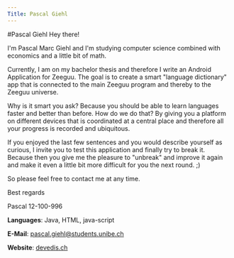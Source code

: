 ```yaml
---
Title: Pascal Giehl
---
```

#Pascal Giehl
Hey there!

I'm Pascal Marc Giehl and I'm studying computer science combined with economics and a little bit of math. 

Currently, I am on my bachelor thesis and therefore I write an Android Application for Zeeguu. The goal is to create a smart "language dictionary" app that is connected to the main Zeeguu program and thereby to the Zeeguu universe. 

Why is it smart you ask? 
Because you should be able to learn languages faster and better than before. How do we do that? By giving you a platform on different devices that is coordinated at a central place and therefore all your progress is recorded and ubiquitous. 

If you enjoyed the last few sentences and you would describe yourself as curious, I invite you to test this application and finally try to break it. Because then you give me the pleasure to "unbreak" and improve it again and make it even a little bit more difficult for you the next round. ;)

So please feel free to contact me at any time.

Best regards

Pascal
12-100-996

**Languages**: Java, HTML, java-script

**E-Mail**: pascal.giehl@students.unibe.ch

**Website**: [devedis.ch](https://devedis.ch)

